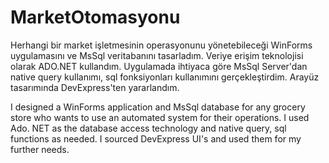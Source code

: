 # MarketOtomasyonu

 Herhangi bir market işletmesinin operasyonunu yönetebileceği WinForms uygulamasını ve MsSql veritabanını tasarladım. Veriye erişim teknolojisi olarak ADO.NET kullandım. Uygulamada ihtiyaca göre MsSql Server'dan native query kullanımı, sql fonksiyonları kullanımını gerçekleştirdim. Arayüz tasarımında DevExpress'ten yararlandım.
 
  I designed a WinForms application and MsSql database for any grocery store who wants to use an automated system for their operations. I used Ado. NET as the database access technology and native query, sql functions as needed. I sourced DevExpress UI's and used them for my further needs.
